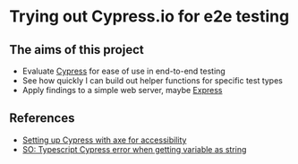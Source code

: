 # Trying out Cypress.io for e2e testing

## The aims of this project
* Evaluate [Cypress](https://cypress.io) for ease of use in end-to-end testing
* See how quickly I can build out helper functions for specific test types
* Apply findings to a simple web server, maybe [Express](https://expressjs.com)

## References
* [Setting up Cypress with axe for accessibility](https://timdeschryver.dev/blog/setting-up-cypress-with-axe-for-accessibility)
* [SO: Typescript Cypress error when getting variable as string](https://stackoverflow.com/a/70265160)
